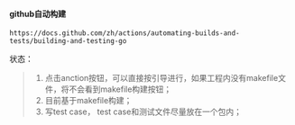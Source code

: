 #### github自动构建

```
https://docs.github.com/zh/actions/automating-builds-and-tests/building-and-testing-go
```

状态：

> 1. 点击anction按钮，可以直接按引导进行，如果工程内没有makefile文件，将不会看到makefile构建按钮；
> 2. 目前基于makefile构建；
> 3. 写test case， test case和测试文件尽量放在一个包内；






